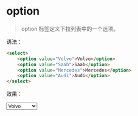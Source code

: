 # option

> option 标签定义下拉列表中的一个选项。

语法：

```html
<select>
    <option value="Volvo">Volvo</option>
    <option value="Saab">Saab</option>
    <option value="Mercedes">Mercedes</option>
    <option value="Audi">Audi</option>
</select>
```

效果：

<select>
    <option value="Volvo">Volvo</option>
    <option value="Saab">Saab</option>
    <option value="Mercedes">Mercedes</option>
    <option value="Audi">Audi</option>
</select>